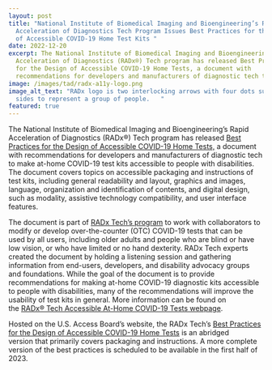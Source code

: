 ```yaml
---
layout: post
title: "National Institute of Biomedical Imaging and Bioengineering’s Rapid
  Acceleration of Diagnostics Tech Program Issues Best Practices for the Design
  of Accessible COVID-19 Home Test Kits "
date: 2022-12-20
excerpt: The National Institute of Biomedical Imaging and Bioengineering’s Rapid
  Acceleration of Diagnostics (RADx®) Tech program has released Best Practices
  for the Design of Accessible COVID-19 Home Tests, a document with
  recommendations for developers and manufacturers of diagnostic tech to make at-home COVID-19 test kits accessible to people with disabilities. The document covers topics on accessible packaging and instructions of test kits, including general readability and layout, graphics and images, language, organization and identification of contents, and . . .
image: /images/tad/radx-a11y-logo.png
image_alt_text: "RADx logo is two interlocking arrows with four dots surrounding them on all
  sides to represent a group of people.   "
featured: true
---
```

The National Institute of Biomedical Imaging and Bioengineering’s Rapid Acceleration of Diagnostics (RADx®) Tech program has released [Best Practices for the Design of Accessible COVID-19 Home Tests,](https://www.access-board.gov/tad/radx/) a document with recommendations for developers and manufacturers of diagnostic tech to make at-home COVID-19 test kits accessible to people with disabilities. The document covers topics on accessible packaging and instructions of test kits, including general readability and layout, graphics and images, language, organization and identification of contents, and digital design, such as modality, assistive technology compatibility, and user interface features.  

The document is part of [RADx Tech’s program](https://www.nibib.nih.gov/covid-19/radx-tech-program) to work with collaborators to modify or develop over-the-counter (OTC) COVID-19 tests that can be used by all users, including older adults and people who are blind or have low vision, or who have limited or no hand dexterity. RADx Tech experts created the document by holding a listening session and gathering information from end-users, developers, and disability advocacy groups and foundations. While the goal of the document is to provide recommendations for making at-home COVID-19 diagnostic kits accessible to people with disabilities, many of the recommendations will improve the usability of test kits in general. More information can be found on the [RADx® Tech Accessible At-Home COVID-19 Tests webpage](https://www.nibib.nih.gov/covid-19/radx-tech-program/listening-session/agenda). 

Hosted on the U.S. Access Board’s website, the RADx Tech’s [Best Practices for the Design of Accessible COVID-19 Home Tests](https://www.access-board.gov/tad/radx/) is an abridged version that primarily covers packaging and instructions. A more complete version of the best practices is scheduled to be available in the first half of 2023.

